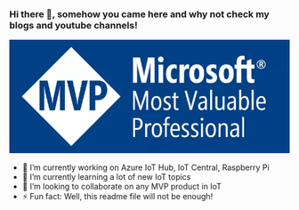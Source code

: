 ### Hi there 👋, somehow you came here and why not check my blogs and youtube channels!

![Microsoft MVP Since 2016](images/Microsoft_MVP_2016.webp)


- 🔭 I’m currently working on Azure IoT Hub, IoT Central, Raspberry Pi 
- 🌱 I’m currently learning a lot of new IoT topics
- 👯 I’m looking to collaborate on any MVP product in IoT
- ⚡ Fun fact: Well, this readme file will not be enough!

